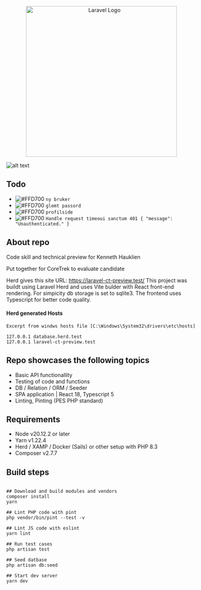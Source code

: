 <p align="center"><img src="https://raw.githubusercontent.com/laravel/art/master/logo-lockup/5%20SVG/2%20CMYK/1%20Full%20Color/laravel-logolockup-cmyk-red.svg" width="400" alt="Laravel Logo"></p>
</p>

![alt text](image-1.png)

## Todo

- ![#FFD700](https://placehold.co/10x10/FFD700/FFD700.png) `ny bruker`
- ![#FFD700](https://placehold.co/10x10/FFD700/FFD700.png) `glemt passord`
- ![#FFD700](https://placehold.co/10x10/FFD700/FFD700.png) `profilside`
- ![#FFD700](https://placehold.co/10x10/FFD700/FFD700.png) `Handle request timeoui sanctum 401 {
    "message": "Unauthenticated."
}`
## About repo

<p>Code skill and technical preview for Kenneth Hauklien</p>
<p>Put together for CoreTrek to evaluate candidate</p>

Herd gives this site URL: https://laravel-ct-preview.test/
This project was buildt using Laravel Herd and uses Vite bulder with React front-end rendering. For simpicity db storage is set to sqlite3. The frontend uses Typescript for better code quality.

#### Herd generated Hosts

```
Excerpt from windws hosts file [C:\Windows\System32\drivers\etc\hosts]

127.0.0.1 database.herd.test
127.0.0.1 laravel-ct-preview.test
```
## Repo showcases the following topics

* Basic API functionallity
* Testing of code and functions
* DB / Relation / ORM / Seeder
* SPA application | React 18, Typescript 5
* Linting, Pinting (PES PHP standard)

## Requirements

* Node v20.12.2 or later
* Yarn v1.22.4
* Herd / XAMP / Docker (Sails) or other setup with PHP 8.3
* Composer v2.7.7

## Build steps

```

## Download and build modules and vendors
composer install
yarn
 
## Lint PHP code with pint
php vendor/bin/pint --test -v
 
## Lint JS code with eslint
yarn lint
 
## Run test cases
php artisan test
 
## Seed datbase
php artisan db:seed
 
## Start dev server
yarn dev
```
